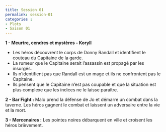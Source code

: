 ```yaml
---
title: Session 01
permalink: session-01
categories :
- Plots
- Saison 01
---
```


**1 - Meurtre, cendres et mystères - Koryll**
- Les héros découvrent le corps de Donny Randall et identifient le couteau du Capitaine de la garde.
- La rumeur que le Capitaine serait l’assassin est propagé par les insurgés.
- Ils n’identifient pas que Randall est un mage et ils ne confrontent pas le Capitaine.
- Ils pensent que le Capitaine n’est pas coupable et que la situation est plus complexe que les indices ne le laisse paraître.

**2 - Bar Fight :**
	Malo prend la défense de Jo et démarre un combat dans la taverne. Les héros gagnent le combat et laissent un adversaire entre la vie et la mort.

**3 - Mercenaires :** Les pointes noires débarquent en ville et croisent les héros brièvement.
